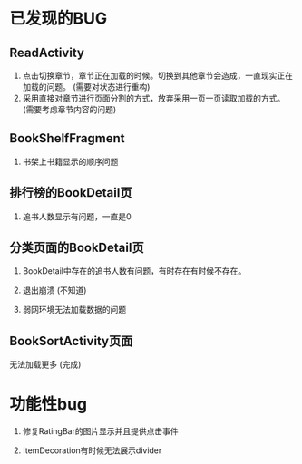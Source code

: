 # 已发现的BUG

## ReadActivity

1. 点击切换章节，章节正在加载的时候。切换到其他章节会造成，一直现实正在加载的问题。 (需要对状态进行重构)
2. 采用直接对章节进行页面分割的方式，放弃采用一页一页读取加载的方式。(需要考虑章节内容的问题)

## BookShelfFragment

1. 书架上书籍显示的顺序问题

## 排行榜的BookDetail页

1. 追书人数显示有问题，一直是0

## 分类页面的BookDetail页

1. BookDetail中存在的追书人数有问题，有时存在有时候不存在。

2. 退出崩溃 (不知道)

3. 弱网环境无法加载数据的问题

## BookSortActivity页面

无法加载更多 (完成)

# 功能性bug

1. 修复RatingBar的图片显示并且提供点击事件

2. ItemDecoration有时候无法展示divider